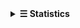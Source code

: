 <details>
  <summary><b>☰ Statistics</b></summary>
  <p align="center">
    <img src="https://github-profile-trophy.vercel.app/?username=de-soot&margin-w=12&theme=monokai" alt="de-soot's Github Trophies">
    <img src="https://github-readme-stats.vercel.app/api?username=de-soot&show_icons=true&theme=monokai" alt="de-soot's Github Stats">
  </p>
  <p align="center"><img src="https://komarev.com/ghpvc/?username=de-soot&label=Profile%20views&style=for-the-badge" alt="de-soot's Github Profile Visit Count"/></p>
</details>
